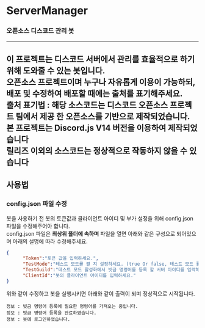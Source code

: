 # ServerManager 
### 오픈소스 디스코드 관리 봇
----
이 프로젝트는 디스코드 서버에서 관리를 효율적으로 하기 위해 도와줄 수 있는 봇입니다.  
오픈소스 프로젝트이며 누구나 자유롭게 이용이 가능하되, 배포 및 수정하여 배포할 때에는 **출처를 표기**해주세요.  
출처 표기법 : **해당 소스코드는 디스코드 오픈소스 프로젝트 팀에서 제공 한 오픈소스를 기반으로 제작되었습니다.**  
**본 프로젝트는 Discord.js V14 버전을 이용하여 제작되었습니다**  
**릴리즈 이외의 소스코드는 정상적으로 작동하지 않을 수 있습니다**  
--- 
## 사용법
### config.json 파일 수정
봇을 사용하기 전 봇의 토큰값과 클라이언트 아이디 및 부가 설정을 위해 config.json 파일을 수정해주어야 합니다.  
config.json 파일은 **최상위 폴더에 속하며** 파일을 열면 아래와 같은 구성으로 되어있으며 아래의 설명에 따라 수정해주세요.  
```json
{
      "Token":"토큰 값을 입력하세요.",
      "TestMode":"테스트 모드를 켤 지 설정하세요. (true Or false, 테스트 모드 활성화 : 빗금 명령어를 테스트 길드에만 등록",
      "TestGuild":"테스트 모드 활성화에서 빗금 명령어를 등록 할 서버 아이디를 입력하세요.",
      "ClientId":"봇의 클라이언트 아이디를 입력하세요."
}
```
위와 같이 수정하고 봇을 실행시키면 아래와 같이 출력이 되며 정상적으로 시작됩니다.  
```console
정보 : 빗금 명령어 등록에 필요한 명령어를 가져오는 중입니다.
정보 : 빗금 명령어 등록을 완료하였습니다.
정보 : 봇에 로그인하였습니다.
```





